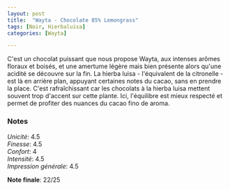 ```yaml
---
layout: post
title:  "Wayta - Chocolate 85% Lemongrass"
tags: [Noir, Hierbaluisa] 
categories: [Wayta]

---
```


C'est un chocolat puissant que nous propose Wayta, aux intenses arômes floraux et boisés, et une amertume légère mais bien présente alors qu'une acidité se découvre sur la fin. 
La hierba luisa - l'équivalent de la citronelle - est là en arrière plan, appuyant certaines notes du cacao, sans en prendre la place. C'est rafraîchissant car les chocolats à la hierba luisa mettent souvent trop d'accent sur cette plante. Ici, l'équilibre est mieux respecté et permet de profiter des nuances du cacao fino de aroma.

### Notes

_Unicité_: 4.5  
_Finesse_: 4.5  
_Confort_: 4  
_Intensité_: 4.5  
_Impression générale_: 4.5  

**Note finale**: 22/25